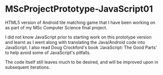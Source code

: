# MScProjectPrototype-JavaScript01

HTML5 version of Android tile matching game that I have been working on as part of my MSc Computer Science final project.

I did not know JavaScript prior to starting work on this prototype version and learnt as I went along with translating the Java/Android code into JavaScript. I also read Doug Crockford's book 'JavaScript: The Good Parts' to help avoid some of JavaScript's pitfalls. 

The code itself still leaves much to be desired, and will be improved upon in subsequent iterations.
